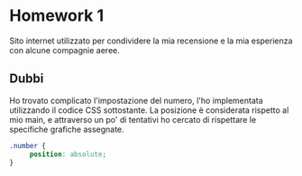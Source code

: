 # Homework  1

Sito internet utilizzato per  condividere la mia recensione e la mia esperienza con alcune compagnie aeree.

## Dubbi

Ho trovato complicato l'impostazione  del  numero,  l'ho  implementata  utilizzando  il codice CSS sottostante. La posizione è considerata rispetto al mio main, e  attraverso un po' di  tentativi  ho  cercato di  rispettare le specifiche grafiche  assegnate.

```css
.number {
     position: absolute;
}
```
